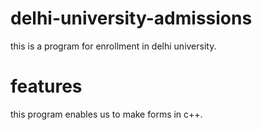 # delhi-university-admissions
this is a program for enrollment in delhi university.
# features
this program enables us to make forms in c++.
